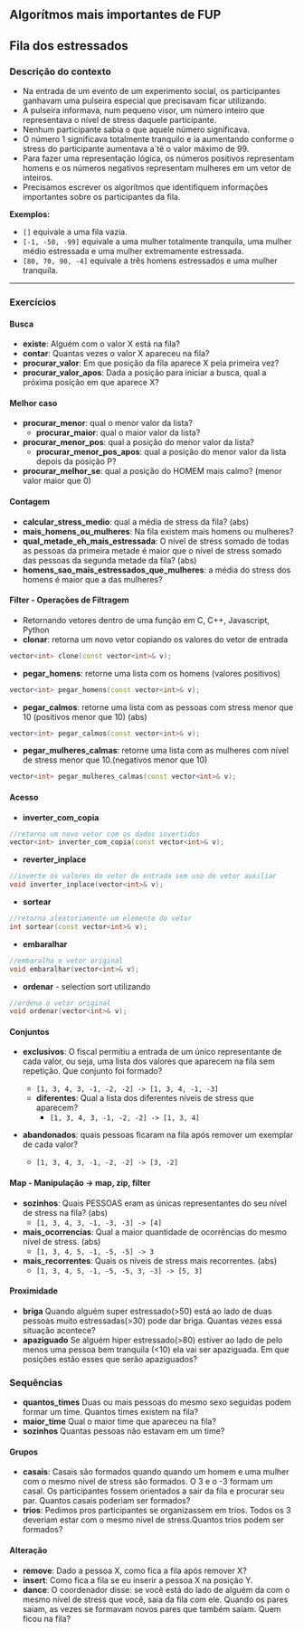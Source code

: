 ## Algorítmos mais importantes de FUP

## Fila dos estressados

### Descrição do contexto

- Na entrada de um evento de um experimento social, os participantes ganhavam uma pulseira especial que precisavam ficar utilizando.
- A pulseira informava, num pequeno visor, um número inteiro que representava o nível de stress daquele participante.
- Nenhum participante sabia o que aquele número significava.
- O número 1 significava totalmente tranquilo e ia aumentando conforme o stress do participante aumentava a´té o valor máximo de 99.
- Para fazer uma representação lógica, os números positivos representam homens e os números negativos representam mulheres em um vetor de inteiros.
- Precisamos escrever os algorítmos que identifiquem informações importantes sobre os participantes da fila.

**Exemplos:** 
- `[]` equivale a uma fila vazia.
- `[-1, -50, -99]` equivale a uma mulher totalmente tranquila, uma mulher médio estressada e uma mulher extremamente estressada.
- `[80, 70, 90, -4]` equivale a três homens estressados e uma mulher tranquila. 
---

### Exercícios

#### **Busca**
- **existe**: Alguém com o valor X está na fila?
- **contar**: Quantas vezes o valor X apareceu na fila?
- **procurar_valor**: Em que posição da fila aparece X pela primeira vez?
- **procurar_valor_apos**: Dada a posição para iniciar a busca, qual a próxima posição em que aparece X?

#### **Melhor caso**
- **procurar_menor**: qual o menor valor da lista?
    - **procurar_maior**: qual o maior valor da lista?
- **procurar_menor_pos**: qual a posição do menor valor da lista?
    - **procurar_menor_pos_apos**: qual a posição do menor valor da lista depois da posição P?
- **procurar_melhor_se**: qual a posição do HOMEM mais calmo? (menor valor maior que 0)


#### **Contagem**
- **calcular_stress_medio**: qual a média de stress da fila? (abs)
- **mais_homens_ou_mulheres**: Na fila existem mais homens ou mulheres?
- **qual_metade_eh_mais_estressada**: O nível de stress somado de todas as pessoas da primeira metade é maior que o nível de stress somado das pessoas da segunda metade da fila? (abs)
- **homens_sao_mais_estressados_que_mulheres**: a média do stress dos homens é maior que a das mulheres? 

#### **Filter - Operações de Filtragem**
- Retornando vetores dentro de uma função em C, C++, Javascript, Python
- **clonar**: retorna um novo vetor copiando os valores do vetor de entrada
```cpp
vector<int> clone(const vector<int>& v);
```

- **pegar_homens**: retorne uma lista com os homens (valores positivos)

```cpp
vector<int> pegar_homens(const vector<int>& v);
```

- **pegar_calmos**: retorne uma lista com as pessoas com stress menor que 10 (positivos menor que 10) (abs)

```cpp
vector<int> pegar_calmos(const vector<int>& v);
```


- **pegar_mulheres_calmas**: retorne uma lista com as mulheres com nível de stress menor que 10.(negativos menor que 10)

```cpp
vector<int> pegar_mulheres_calmas(const vector<int>& v);
```



#### **Acesso**
- **inverter_com_copia**
```cpp
//retorna um novo vetor com os dados invertidos
vector<int> inverter_com_copia(const vector<int>& v);
```

- **reverter_inplace**
```cpp
//inverte os valores do vetor de entrada sem uso de vetor auxiliar
void inverter_inplace(vector<int>& v);
```

- **sortear**
```cpp
//retorna aleatoriamente um elemento do vetor
int sortear(const vector<int>& v);
```

- **embaralhar**
```cpp
//embaralha o vetor original
void embaralhar(vector<int>& v);
```


- **ordenar** - selection sort utilizando 
```cpp
//ordena o vetor original
void ordenar(vector<int>& v);
```


#### **Conjuntos**
- **exclusivos**: O fiscal permitiu a entrada de um único representante de cada valor, ou seja, uma lista dos valores que aparecem na fila sem repetição. Que conjunto foi formado?
    - ```[1, 3, 4, 3, -1, -2, -2] -> [1, 3, 4, -1, -3]```
    - **diferentes**: Qual a lista dos diferentes níveis de stress que aparecem?
        - ```[1, 3, 4, 3, -1, -2, -2] -> [1, 3, 4]```

- **abandonados**: quais pessoas ficaram na fila após remover um exemplar de cada valor?
    - ```[1, 3, 4, 3, -1, -2, -2] -> [3, -2]```

#### **Map - Manipulação** -> map, zip, filter
- **sozinhos**: Quais PESSOAS eram as únicas representantes do seu nível de stress na fila? (abs)
    - ```[1, 3, 4, 3, -1, -3, -3] -> [4]```
- **mais_ocorrencias**: Qual a maior quantidade de ocorrências do mesmo nível de stress. (abs)
    - ```[1, 3, 4, 5, -1, -5, -5] -> 3```
- **mais_recorrentes**: Quais os níveis de stress mais recorrentes. (abs)
    - ```[1, 3, 4, 5, -1, -5, -5, 3, -3] -> [5, 3]```

#### **Proximidade**
- **briga** Quando alguém super estressado(>50) está ao lado de duas pessoas muito estressadas(>30) pode dar briga. Quantas vezes essa situação acontece?
- **apaziguado** Se alguém hiper estressado(>80) estiver ao lado de pelo menos uma pessoa bem tranquila (<10) ela vai ser apaziguada. Em que posições estão esses que serão apaziguados?


### **Sequências**
- **quantos_times** Duas ou mais pessoas do mesmo sexo seguidas podem formar um time. Quantos times existem na fila?
- **maior_time** Qual o maior time que apareceu na fila?
- **sozinhos** Quantas pessoas não estavam em um time?

#### **Grupos**
- **casais**: Casais são formados quando quando um homem e uma mulher com o mesmo nível de stress são formados. O 3 e o -3 formam um casal. Os participantes fossem orientados a sair da fila e procurar seu par. Quantos casais poderiam ser formados?
- **trios**: Pedimos pros participantes se organizassem em trios. Todos os 3 deveriam estar com o mesmo nível de stress.Quantos trios podem ser formados?

#### **Alteração**
- **remove**: Dado a pessoa X, como fica a fila após remover X?
- **insert**: Como fica a fila se eu inserir a pessoa X na posição Y.
- **dance**: O coordenador disse: se você está do lado de alguém da com o mesmo nível de stress que você, saia da fila com ele. Quando os pares saiam, as vezes se formavam novos pares que também saíam. Quem ficou na fila?

